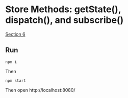 Store Methods: getState(), dispatch(), and subscribe()
=============

[Section 6](https://egghead.io/lessons/javascript-redux-store-methods-getstate-dispatch-and-subscribe)


## Run

```
npm i
```

Then
```
npm start
```

Then open http://localhost:8080/
